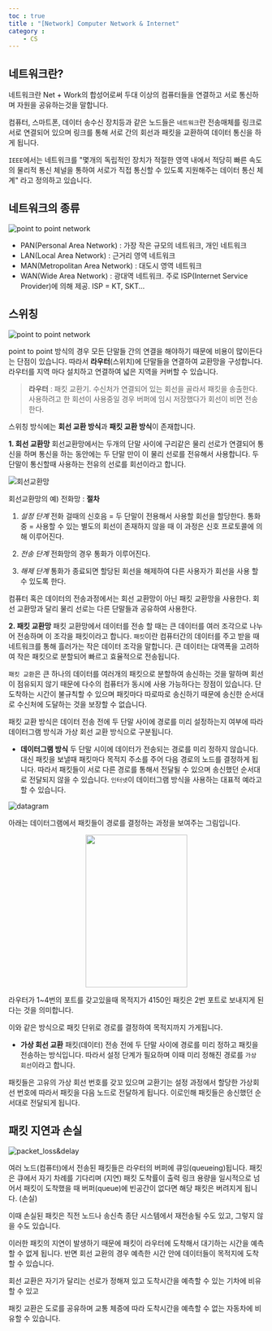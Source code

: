 ```yaml
---
toc : true
title : "[Network] Computer Network & Internet"
category : 
    - CS
---
```

## 네트워크란?
네트워크란 Net + Work의 합성어로써 두대 이상의 컴퓨터들을 연결하고 서로 통신하며 자원을 공유하는것을 말합니다.

컴퓨터, 스마트폰, 데이터 송수신 장치등과 같은 노드들은 `네트워크`란 전송매체를 링크로 서로 연결되어 있으며 링크를 통해 서로 간의 회선과 패킷을 교환하여 데이터 통신을 하게 됩니다.

`IEEE`에서는 네트워크를 "몇개의 독립적인 장치가 적절한 영역 내에서 적당히 빠른 속도의 물리적 통신 체널을 통하여 서로가 직접 통신할 수 있도록 지원해주는 데이터 통신 체계" 라고 정의하고 있습니다.

## 네트워크의 종류

![point to point network](/assets/images/ComputerNetwork/Network-type.png)

- PAN$($Personal Area Network) : 가장 작은 규모의 네트워크, 개인 네트워크
- LAN(Local Area Network) : 근거리 영역 네트워크
- MAN(Metropolitan Area Network) : 대도시 영역 네트워크
- WAN$($Wide Area Network) : 광대역 네트워크. 주로 ISP$($Internet Service Provider)에 의해 제공. ISP = KT, SKT... 

## 스위칭
![point to point network](/assets/images/ComputerNetwork/point_to_point.jpeg)

point to point 방식의 경우 모든 단말들 간의 연결을 해야하기 때문에 비용이 많이든다는 단점이 있습니다.  따라서 **라우터**(스위치)에 단말들을 연결하여 교환망을 구성합니다. 라우터를 지역 마다 설치하고 연결하여  넓은 지역을 커버할 수 있습니다.

> **라우터** : 패킷 교환기. 수신처가 연결되어 있는 회선을 골라서 패킷을 송출한다. 사용하려고 한 회선이 사용중일 경우 버퍼에 임시 저장했다가 회선이 비면 전송한다.

스위칭 방식에는 **회선 교환 방식**과 **패킷 교환 방식**이 존재합니다.

**1. 회선 교환망**
회선교환망에서는 두개의 단말 사이에 구리같은 물리 선로가 연결되어 통신을 하며 통신을 하는 동안에는 두 단말 만이 이 물리 선로를 전유해서 사용합니다. 두 단말이 통신할때 사용하는 전유의 선로를 회선이라고 합니다. 

![회선교환망](/assets/images/ComputerNetwork/회선교환망.png)

회선교환망의 예) 전화망 : 
**절차**
1. *설정 단계*
	전화 걸때의 신호음 = 두 단말이 전용해서 사용할 회선을 할당한다.
	통화중 = 사용할 수 있는 별도의 회선이 존재하지 않을 때
	이 과정은 신호 프로토콜에 의해 이루어진다.

2. *전송 단계*
	전화망의 경우 통화가 이루어진다.

3. *해제 단계*
	통화가 종료되면 할당된 회선을 해제하여 다른 사용자가 회선을 사용 할 수 있도록 한다.

컴퓨터 혹은 데이터의 전송과정에서는 회선 교환망이 아닌 패킷 교환망을 사용한다. 회선 교환망과 달리 물리 선로는 다른 단말들과 공유하여 사용한다. 

**2. 패킷 교환망**
패킷 교환망에서 데이터를 전송 할 때는 큰 데이터를 여러 조각으로 나누어 전송하며 이 조각을 패킷이라고 합니다. `패킷`이란 컴퓨터간의 데이터를 주고 받을 때 네트워크를 통해 흘러가는 작은 데이터 조각을 말합니다. 큰 데이터는 대역폭을 고려하여 작은 패킷으로 분할되어 빠르고 효율적으로 전송됩니다. 

`패킷 교환`은 큰 하나의 데이터를 여러개의 패킷으로 분할하여 송신하는 것을 말하며 회선이 점유되지 않기 때문에 다수의 컴퓨터가 동시에 사용 가능하다는 장점이 있습니다. 단 도착하는 시간이 불규칙할 수 있으며 패킷마다 따로따로 송신하기 때문에 송신한 순서대로 수신처에 도달하는 것을 보장할 수 없습니다.

패킷 교환 방식은 데이터 전송 전에 두 단말 사이에 경로를 미리 설정하는지 여부에 따라 데이터그램 방식과 가상 회선 교환 방식으로 구분됩니다.

- **데이터그램 방식**
두 단말 시이에 데이터가 전송되는 경로를 미리 정하지 않습니다. 대신 패킷을 보낼때 패킷마다 목적지 주소를 주어 다음 경로의 노드를 결정하게 됩니다. 따라서 패킷들이 서로 다른 경로를 통해서 전달될 수 있으며 송신했던 순서대로 전달되지 않을 수 있습니다. `인터넷`이 데이터그램 방식을 사용하는 대표적 예라고 할 수 있습니다.

![datagram](/assets/images/ComputerNetwork/datagram.jpeg)

아래는 데이터그램에서 패킷들이 경로를 결정하는 과정을 보여주는 그림입니다.

<center><img src = "/assets/images/ComputerNetwork/datagrampath.png" width = "200" height = "300"></center>

라우터가 1~4번의 포트를 갖고있을때 목적지가 4150인 패킷은 2번 포트로 보내지게 된다는 것을 의미합니다.

이와 같은 방식으로 패킷 단위로 경로를 결정하여 목적지까지 가게됩니다.

- **가상 회선 교환**
패킷(데이터) 전송 전에 두 단말 사이에 경로를 미리 정하고 패킷을 전송하는 방식입니다. 따라서 설정 단계가 필요하며 이때 미리 정해진 경로를 `가상 회선`이라고 합니다. 

패킷들은 고유의 가상 회선 번호를 갖꼬 있으며 교환기는 설정 과정에서 할당한 가상회선 번호에 따라서 패킷을 다음 노드로 전달하게 됩니다. 이로인해 패킷들은 송신했던 순서대로 전달되게 됩니다.

## 패킷 지연과 손실
![packet_loss&delay](/assets/images/ComputerNetwork/packet_loss.jpeg)

여러 노드$($컴퓨터)에서 전송된 패킷들은 라우터의 버퍼에 큐잉$($queueing)됩니다. 패킷은 큐에서 자기 차례를 기다리며 $($지연) 패킷 도착률이 출력 링크 용량을 일시적으로 넘어서 패킷이 도착했을 때 버퍼$($queue)에 빈공간이 없다면 해당 패킷은 버려지게 됩니다. $($손실) 

이때 손실된 패킷은 직전 노드나 송신측 종단 시스템에서 재전송될 수도 있고, 그렇지 않을 수도 있습니다.

이러한 패킷의 지연이 발생하기 때문에 패킷이 라우터에 도착해서 대기하는 시간을 예측할 수 없게 됩니다. 반면 회선 교환의 경우 예측한 시간 안에 데이터들이 목적지에 도착할 수 있습니다. 

회선 교환은 자기가 달리는 선로가 정해져 있고 도착시간을 예측할 수 있는 기차에 비유할 수 있고 

패킷 교환은 도로를 공유하며 교통 체증에 따라 도착시간을 예측할 수 없는 자동차에 비유할 수 있습니다.